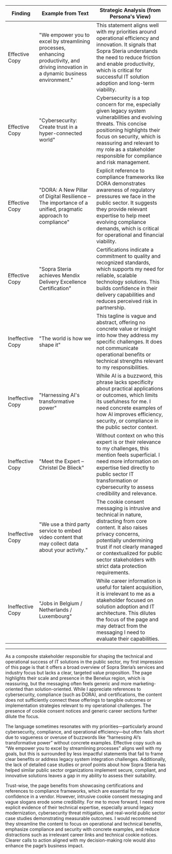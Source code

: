 | Finding          | Example from Text                                                                                   | Strategic Analysis (from Persona's View)                                                                                                                                                                                                                                                         |
| ---------------- | ------------------------------------------------------------------------------------------------- | ------------------------------------------------------------------------------------------------------------------------------------------------------------------------------------------------------------------------------------------------------------------------------------------------- |
| Effective Copy   | "We empower you to excel by streamlining processes, enhancing productivity, and driving innovation in a dynamic business environment." | This statement aligns well with my priorities around operational efficiency and innovation. It signals that Sopra Steria understands the need to reduce friction and enable productivity, which is critical for successful IT solution adoption and long-term viability.                             |
| Effective Copy   | "Cybersecurity: Create trust in a hyper-connected world"                                          | Cybersecurity is a top concern for me, especially given legacy system vulnerabilities and evolving threats. This concise positioning highlights their focus on security, which is reassuring and relevant to my role as a stakeholder responsible for compliance and risk management.                 |
| Effective Copy   | "DORA: A New Pillar of Digital Resilience – The importance of a unified, pragmatic approach to compliance" | Explicit reference to compliance frameworks like DORA demonstrates awareness of regulatory pressures we face in the public sector. It suggests they provide relevant expertise to help meet evolving compliance demands, which is critical for operational and financial viability.                   |
| Effective Copy   | "Sopra Steria achieves Mendix Delivery Excellence Certification"                                  | Certifications indicate a commitment to quality and recognized standards, which supports my need for reliable, scalable technology solutions. This builds confidence in their delivery capabilities and reduces perceived risk in partnership.                                                        |
| Ineffective Copy | "The world is how we shape it"                                                                    | This tagline is vague and abstract, offering no concrete value or insight into how they address my specific challenges. It does not communicate operational benefits or technical strengths relevant to my responsibilities.                                                                            |
| Ineffective Copy | "Harnessing AI's transformative power"                                                           | While AI is a buzzword, this phrase lacks specificity about practical applications or outcomes, which limits its usefulness for me. I need concrete examples of how AI improves efficiency, security, or compliance in the public sector context.                                                     |
| Ineffective Copy | "Meet the Expert – Christel De Blieck"                                                            | Without context on who this expert is or their relevance to my challenges, this mention feels superficial. I need more information on expertise tied directly to public sector IT transformation or cybersecurity to assess credibility and relevance.                                               |
| Ineffective Copy | "We use a third party service to embed video content that may collect data about your activity."  | The cookie consent messaging is intrusive and technical in nature, distracting from core content. It also raises privacy concerns, potentially undermining trust if not clearly managed or contextualized for public sector stakeholders with strict data protection requirements.                      |
| Ineffective Copy | "Jobs in Belgium / Netherlands / Luxembourg"                                                     | While career information is useful for talent acquisition, it is irrelevant to me as a stakeholder focused on solution adoption and IT architecture. This dilutes the focus of the page and may detract from the messaging I need to evaluate their capabilities.                                        |

---

As a composite stakeholder responsible for shaping the technical and operational success of IT solutions in the public sector, my first impression of this page is that it offers a broad overview of Sopra Steria’s services and industry focus but lacks a clear, targeted value proposition. The page highlights their scale and presence in the Benelux region, which is reassuring, but the messaging often feels generic and more marketing-oriented than solution-oriented. While I appreciate references to cybersecurity, compliance (such as DORA), and certifications, the content does not sufficiently connect these offerings to tangible outcomes or implementation strategies relevant to my operational challenges. The presence of cookie consent notices and generic career sections further dilute the focus.

The language sometimes resonates with my priorities—particularly around cybersecurity, compliance, and operational efficiency—but often falls short due to vagueness or overuse of buzzwords like “harnessing AI’s transformative power” without concrete examples. Effective copy such as “We empower you to excel by streamlining processes” aligns well with my goals, but this is surrounded by less impactful statements that fail to frame clear benefits or address legacy system integration challenges. Additionally, the lack of detailed case studies or proof points about how Sopra Steria has helped similar public sector organizations implement secure, compliant, and innovative solutions leaves a gap in my ability to assess their suitability.

Trust-wise, the page benefits from showcasing certifications and references to compliance frameworks, which are essential for my confidence in a vendor. However, intrusive cookie consent messaging and vague slogans erode some credibility. For me to move forward, I need more explicit evidence of their technical expertise, especially around legacy modernization, cybersecurity threat mitigation, and real-world public sector case studies demonstrating measurable outcomes. I would recommend they streamline the content to focus on operational and technical benefits, emphasize compliance and security with concrete examples, and reduce distractions such as irrelevant career links and technical cookie notices. Clearer calls to action aligned with my decision-making role would also enhance the page’s business impact.